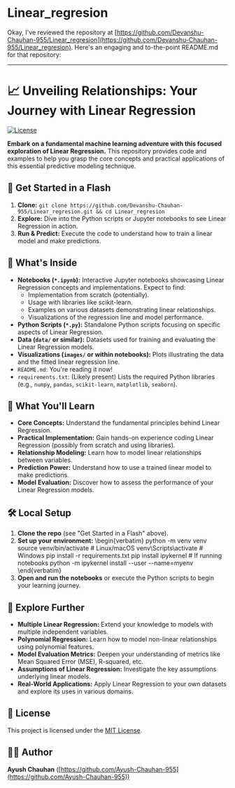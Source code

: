 # Linear_regresion
Okay, I've reviewed the repository at [https://github.com/Devanshu-Chauhan-955/Linear_regresion](https://github.com/Devanshu-Chauhan-955/Linear_regresion). Here's an engaging and to-the-point README.md for that repository:

---

# 📈 Unveiling Relationships: Your Journey with Linear Regression

[![License](https://img.shields.io/badge/License-MIT-yellow.svg)](https://opensource.org/licenses/MIT)

**Embark on a fundamental machine learning adventure with this focused exploration of Linear Regression.** This repository provides code and examples to help you grasp the core concepts and practical applications of this essential predictive modeling technique.

## 🚀 Get Started in a Flash

1.  **Clone:** `git clone https://github.com/Devanshu-Chauhan-955/Linear_regresion.git && cd Linear_regresion`
2.  **Explore:** Dive into the Python scripts or Jupyter notebooks to see Linear Regression in action.
3.  **Run & Predict:** Execute the code to understand how to train a linear model and make predictions.

## 📂 What's Inside

*   **Notebooks (`*.ipynb`):** Interactive Jupyter notebooks showcasing Linear Regression concepts and implementations. Expect to find:
    *   Implementation from scratch (potentially).
    *   Usage with libraries like scikit-learn.
    *   Examples on various datasets demonstrating linear relationships.
    *   Visualizations of the regression line and model performance.
*   **Python Scripts (`*.py`):** Standalone Python scripts focusing on specific aspects of Linear Regression.
*   **Data (`data/` or similar):** Datasets used for training and evaluating the Linear Regression models.
*   **Visualizations (`images/` or within notebooks):** Plots illustrating the data and the fitted linear regression line.
*   `README.md`: You're reading it now!
*   `requirements.txt`: (Likely present) Lists the required Python libraries (e.g., `numpy`, `pandas`, `scikit-learn`, `matplotlib`, `seaborn`).

## 🎯 What You'll Learn

*   **Core Concepts:** Understand the fundamental principles behind Linear Regression.
*   **Practical Implementation:** Gain hands-on experience coding Linear Regression (possibly from scratch and using libraries).
*   **Relationship Modeling:** Learn how to model linear relationships between variables.
*   **Prediction Power:** Understand how to use a trained linear model to make predictions.
*   **Model Evaluation:** Discover how to assess the performance of your Linear Regression models.

## 🛠️ Local Setup

1.  **Clone the repo** (see "Get Started in a Flash" above).
2.  **Set up your environment:**
    \begin{verbatim}
    python -m venv venv
    source venv/bin/activate  # Linux/macOS
    venv\Scripts\activate  # Windows
    pip install -r requirements.txt
    pip install ipykernel  # If running notebooks
    python -m ipykernel install --user --name=myenv
    \end{verbatim}
3.  **Open and run the notebooks** or execute the Python scripts to begin your learning journey.

## 🔭 Explore Further

*   **Multiple Linear Regression:** Extend your knowledge to models with multiple independent variables.
*   **Polynomial Regression:** Learn how to model non-linear relationships using polynomial features.
*   **Model Evaluation Metrics:** Deepen your understanding of metrics like Mean Squared Error (MSE), R-squared, etc.
*   **Assumptions of Linear Regression:** Investigate the key assumptions underlying linear models.
*   **Real-World Applications:** Apply Linear Regression to your own datasets and explore its uses in various domains.

## 📄 License

This project is licensed under the [MIT License](https://opensource.org/licenses/MIT).

## 👨‍💻 Author

**Ayush Chauhan** ([https://github.com/Ayush-Chauhan-955](https://github.com/Ayush-Chauhan-955))
